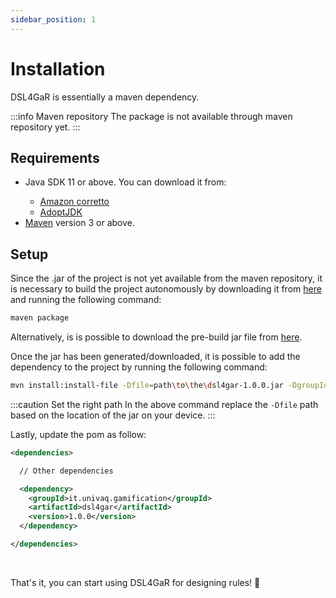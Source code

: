 ```yaml
---
sidebar_position: 1
---
```


# Installation

DSL4GaR is essentially a maven dependency.

:::info Maven repository
The package is not available through maven repository yet.
:::

## Requirements

<ul>
  <li> Java SDK 11 or above. You can download it from:</li>
  <ul>
    <li><a href="https://docs.aws.amazon.com/corretto/latest/corretto-11-ug/downloads-list.html">Amazon corretto</a></li>
    <li><a href="https://adoptopenjdk.net/">AdoptJDK</a></li>
  </ul>
  <li><a href="https://maven.apache.org/download.cgi">Maven</a> version 3 or above.</li>
</ul>


## Setup

Since the .jar of the project is not yet available from the maven repository, it is necessary to build the project autonomously by downloading it from [here](https://github.com/antbucc/GRL) and running the following command:

```bash 
maven package
```

Alternatively, is is possible to download the pre-build jar file from [here](https://github.com/antbucc/GRL/releases/tag/v1.0.0).<br />

Once the jar has been generated/downloaded, it is possible to add the dependency to the project by running the following command:

```bash 
mvn install:install-file -Dfile=path\to\the\dsl4gar-1.0.0.jar -DgroupId=it.univaq.gamification -DartifactId=dsl4gar -Dversion=1.0.0 -Dpackaging=jar -DgeneratePom=true
```

:::caution Set the right path
In the above command replace the `-Dfile` path based on the location of the jar on your device.
:::

Lastly, update the pom as follow:

```xml title="pom.xml" {5-9}
<dependencies>

  // Other dependencies

  <dependency>
    <groupId>it.univaq.gamification</groupId>
    <artifactId>dsl4gar</artifactId>
    <version>1.0.0</version>
  </dependency>

</dependencies>
```

<br />

That's it, you can start using DSL4GaR for designing rules! 🥳
